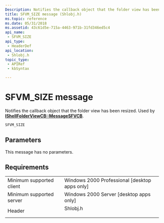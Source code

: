 ```yaml
---
Description: Notifies the callback object that the folder view has been resized. Used by IShellFolderViewCB::MessageSFVCB.
title: SFVM_SIZE message (Shlobj.h)
ms.topic: reference
ms.date: 05/31/2018
ms.assetid: 43c61d5e-715a-4463-971b-31fd346ed5c4
api_name: 
 - SFVM_SIZE
api_type: 
 - HeaderDef
api_location: 
 - Shlobj.h
topic_type: 
 - APIRef
 - kbSyntax

---
```


# SFVM\_SIZE message

Notifies the callback object that the folder view has been resized. Used by [**IShellFolderViewCB::MessageSFVCB**](https://msdn.microsoft.com/library/Bb774968(v=VS.85).aspx).


```C++
SFVM_SIZE
```



## Parameters

This message has no parameters.

## Requirements



|                                     |                                                                                     |
|-------------------------------------|-------------------------------------------------------------------------------------|
| Minimum supported client<br/> | Windows 2000 Professional \[desktop apps only\]<br/>                          |
| Minimum supported server<br/> | Windows 2000 Server \[desktop apps only\]<br/>                                |
| Header<br/>                   | <dl> <dt>Shlobj.h</dt> </dl> |



 

 




